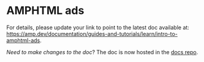 # AMPHTML ads

For details, please update your link to point to the latest doc available at:
https://amp.dev/documentation/guides-and-tutorials/learn/intro-to-amphtml-ads.

_Need to make changes to the doc_? The doc is now hosted in the
[docs repo](https://github.com/ampproject/docs/blob/master/content/docs/ads/amphtml_ads.md).
